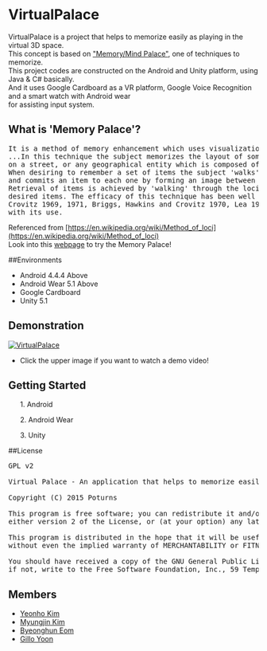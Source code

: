 # VirtualPalace
VirtualPalace is a project that helps to memorize easily as playing in the virtual 3D space.<br>
This concept is based on ["Memory/Mind Palace"](https://en.wikipedia.org/wiki/Method_of_loci), one of techniques to memorize.<br>
This project codes are constructed on the Android and Unity platform, using Java & C# basically.<br>
And it uses Google Cardboard as a VR platform, Google Voice Recognition and a smart watch with Android wear<br>
for assisting input system.

## What is 'Memory Palace'?
<pre>
It is a method of memory enhancement which uses visualization to organize and recall information.
...In this technique the subject memorizes the layout of some building, or the arrangement of shops
on a street, or any geographical entity which is composed of a number of discrete loci.
When desiring to remember a set of items the subject 'walks' through these loci in their imagination
and commits an item to each one by forming an image between the item and any feature of that locus.
Retrieval of items is achieved by 'walking' through the loci, allowing the latter to activate the
desired items. The efficacy of this technique has been well established (Ross and Lawrence 1968,
Crovitz 1969, 1971, Briggs, Hawkins and Crovitz 1970, Lea 1975), as is the minimal interference seen
with its use.
</pre>
Referenced from [https://en.wikipedia.org/wiki/Method_of_loci](https://en.wikipedia.org/wiki/Method_of_loci)
<br>
Look into this [webpage](http://www.wikihow.com/Build-a-Memory-Palace) to try the Memory Palace!

##Environments
- Android 4.4.4 Above
- Android Wear 5.1 Above
- Google Cardboard
- Unity 5.1

## Demonstration
[![VirtualPalace](http://blog.artofmemory.com/files/2011/03/Emma-Willard-1846-temple.jpg)](http://youtu.be/ "Go into the VirtualPalace!")
- Click the upper image if you want to watch a demo video!

## Getting Started
<ol>1. Android</ol>
<ol>2. Android Wear</ol>
<ol>3. Unity</ol>

##License
<pre>
GPL v2

Virtual Palace - An application that helps to memorize easily as playing in the virtual 3D space and augmented reality.

Copyright (C) 2015 Poturns <https://github.com/Poturns>

This program is free software; you can redistribute it and/or modify it under the terms of the GNU General Public License as published by the Free Software Foundation;
either version 2 of the License, or (at your option) any later version.

This program is distributed in the hope that it will be useful, but WITHOUT ANY WARRANTY;
without even the implied warranty of MERCHANTABILITY or FITNESS FOR A PARTICULAR PURPOSE. See the GNU General Public License for more details.

You should have received a copy of the GNU General Public License along with this program;
if not, write to the Free Software Foundation, Inc., 59 Temple Place, Suite 330, Boston, MA 02111-1307 USA
</pre>

## Members
- [Yeonho Kim](https://github.com/orgs/Poturns/people/YeonhoKim)
- [Myungjin Kim](https://github.com/orgs/Poturns/people/weumj)
- [Byeonghun Eom](https://github.com/orgs/Poturns/people/ebh0128)
- [Gillo Yoon](https://github.com/orgs/Poturns/people/yoongilloh)
